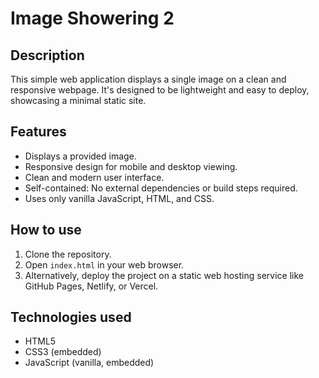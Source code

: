# Image Showering 2

## Description
This simple web application displays a single image on a clean and responsive webpage. It's designed to be lightweight and easy to deploy, showcasing a minimal static site.

## Features
*   Displays a provided image.
*   Responsive design for mobile and desktop viewing.
*   Clean and modern user interface.
*   Self-contained: No external dependencies or build steps required.
*   Uses only vanilla JavaScript, HTML, and CSS.

## How to use
1.  Clone the repository.
2.  Open `index.html` in your web browser.
3.  Alternatively, deploy the project on a static web hosting service like GitHub Pages, Netlify, or Vercel.

## Technologies used
*   HTML5
*   CSS3 (embedded)
*   JavaScript (vanilla, embedded)